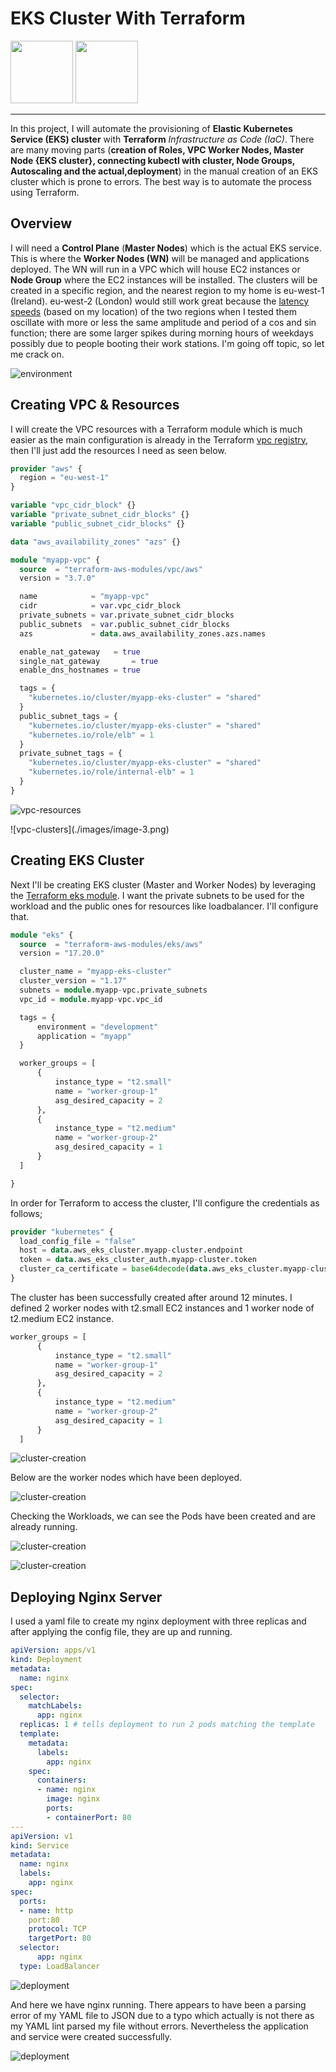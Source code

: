 # EKS Cluster With Terraform


<p float="left">
  <img src="https://github.com/appwebtech/EKS-Cluster-With-Terraform/blob/main/images/k8s-logo.png" width="100">

  <img src="https://github.com/appwebtech/EKS-Cluster-With-Terraform/blob/main/images/tf-logo.png" width="100">
</p>

----

In this project, I will automate the provisioning of **Elastic Kubernetes Service (EKS) cluster** with **Terraform** *Infrastructure as Code (IaC)*. There are many moving parts (**creation of Roles, VPC Worker Nodes, Master Node {EKS cluster}, connecting kubectl with cluster, Node Groups, Autoscaling and the actual,deployment**) in the manual creation of an EKS cluster which is prone to errors. The best way is to automate the process using Terraform.


## Overview

I will need a **Control Plane** (**Master Nodes**) which is the actual EKS service. This is where the **Worker Nodes (WN)** will be managed and applications deployed. The WN will run in a VPC which will house EC2 instances or **Node Group** where the EC2 instances will be installed. The clusters will be created in a specific region, and the nearest region to my home is eu-west-1 (Ireland). eu-west-2 (London) would still work great because the [latency speeds](https://www.awsspeedtest.com/) (based on my location) of the two regions when I tested them oscillate with more or less the same amplitude and period of a cos and sin function; there are some larger spikes during morning hours of weekdays possibly due to people booting their work stations. I'm going off topic, so let me crack on.

![environment](./images/image-1.png)

## Creating VPC & Resources

I will create the VPC resources with a Terraform module which is much easier as the main configuration is already in the Terraform [vpc registry](https://registry.terraform.io/modules/terraform-aws-modules/vpc/aws/latest?tab=inputs), then I'll just add the resources I need as seen below.

```terraform
provider "aws" {
  region = "eu-west-1"
}

variable "vpc_cidr_block" {}
variable "private_subnet_cidr_blocks" {}
variable "public_subnet_cidr_blocks" {}

data "aws_availability_zones" "azs" {}

module "myapp-vpc" {
  source  = "terraform-aws-modules/vpc/aws"
  version = "3.7.0"

  name            = "myapp-vpc"
  cidr            = var.vpc_cidr_block
  private_subnets = var.private_subnet_cidr_blocks
  public_subnets  = var.public_subnet_cidr_blocks
  azs             = data.aws_availability_zones.azs.names

  enable_nat_gateway   = true
  single_nat_gateway       = true
  enable_dns_hostnames = true

  tags = {
    "kubernetes.io/cluster/myapp-eks-cluster" = "shared"
  }
  public_subnet_tags = {
    "kubernetes.io/cluster/myapp-eks-cluster" = "shared"
    "kubernetes.io/role/elb" = 1
  }
  private_subnet_tags = {
    "kubernetes.io/cluster/myapp-eks-cluster" = "shared"
    "kubernetes.io/role/internal-elb" = 1
  }
}
```

![vpc-resources](./images/image-2.png)

</hr>
![vpc-clusters](./images/image-3.png)

## Creating EKS Cluster

Next I'll be creating EKS cluster (Master and Worker Nodes) by leveraging the [Terraform eks module](https://registry.terraform.io/modules/terraform-aws-modules/eks/aws/latest). I want the private subnets to be used for the workload and the public ones for resources like loadbalancer. I'll configure that.

```terraform
module "eks" {
  source  = "terraform-aws-modules/eks/aws"
  version = "17.20.0"

  cluster_name = "myapp-eks-cluster"
  cluster_version = "1.17"
  subnets = module.myapp-vpc.private_subnets
  vpc_id = module.myapp-vpc.vpc_id

  tags = {
      environment = "development"
      application = "myapp"
  }

  worker_groups = [
      {
          instance_type = "t2.small"
          name = "worker-group-1"
          asg_desired_capacity = 2
      },
      {
          instance_type = "t2.medium"
          name = "worker-group-2"
          asg_desired_capacity = 1
      }
  ]

}
```

In order for Terraform to access the cluster, I'll configure the credentials as follows;

```terraform
provider "kubernetes" {
  load_config_file = "false"
  host = data.aws_eks_cluster.myapp-cluster.endpoint
  token = data.aws_eks_cluster_auth.myapp-cluster.token
  cluster_ca_certificate = base64decode(data.aws_eks_cluster.myapp-cluster.certificate_authority.0.data)
}
```

The cluster has been successfully created after around 12 minutes. I defined 2 worker nodes with t2.small EC2 instances and 1 worker node of t2.medium EC2 instance.

```terraform
worker_groups = [
      {
          instance_type = "t2.small"
          name = "worker-group-1"
          asg_desired_capacity = 2
      },
      {
          instance_type = "t2.medium"
          name = "worker-group-2"
          asg_desired_capacity = 1
      }
  ]
```

![cluster-creation](./images/image-4.png)

</hr>

Below are the worker nodes which have been deployed.
 
![cluster-creation](./images/image-5.png)


Checking the Workloads, we can see the Pods have been created and are already running.

![cluster-creation](./images/image-6.png)

</hr>

![cluster-creation](./images/image-7.png)


## Deploying Nginx Server

I used a yaml file to create my nginx deployment with three replicas and after applying the config file, they are up and running.

```yaml
apiVersion: apps/v1
kind: Deployment
metadata:
  name: nginx
spec:
  selector:
    matchLabels:
      app: nginx
  replicas: 1 # tells deployment to run 2 pods matching the template
  template:
    metadata:
      labels:
        app: nginx
    spec:
      containers:
      - name: nginx
        image: nginx
        ports:
        - containerPort: 80
---
apiVersion: v1
kind: Service
metadata:
  name: nginx
  labels:
    app: nginx
spec:
  ports:
  - name: http
    port:80
    protocol: TCP
    targetPort: 80
  selector:
      app: nginx
  type: LoadBalancer
```

![deployment](./images/image-8.png)

And here we have nginx running. There appears to have been a parsing error of my YAML file to JSON due to a typo which actually is not there as my YAML lint parsed my file without errors. Nevertheless the application and service were created successfully.

![deployment](./images/image-9.png)
